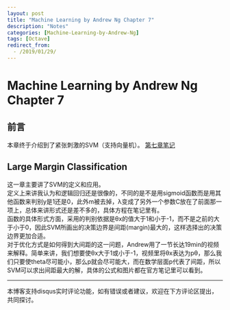 ```yaml
---
layout: post
title: "Machine Learning by Andrew Ng Chapter 7"
description: "Notes"
categories: [Machine-Learning-by-Andrew-Ng]
tags: [Octave]
redirect_from:
  - /2019/01/29/
---
```

# Machine Learning by Andrew Ng Chapter 7
 
## 前言  

本章终于介绍到了紧张刺激的SVM（支持向量机）。
[第七章笔记](https://www.coursera.org/learn/machine-learning/resources/Es9Qo)  

## Large Margin Classification  

这一章主要讲了SVM的定义和应用。  
定义上来讲我认为和逻辑回归还是很像的，不同的是不是用sigmoid函数而是用其他函数来判别y是1还是0，此外m被去掉，λ变成了另外一个参数C放在了前面那一项上，总体来讲形式还是差不多的，具体方程在笔记里有。  
函数的具体形式方面，采用的判别依据是θx的值大于1和小于-1，而不是之前的大于小于0，因此SVM所画出的决策边界是间距(margin)最大的，这样选择出的决策边界更加合适。  
对于优化方式是如何得到大间距的这一问题，Andrew用了一节长达19min的视频来解释。简单来讲，我们想要使θx大于1或小于-1，视频里将θx表达为pθ，那么我们只要使theta尽可能小，那么p就会尽可能大，而在数学层面p代表了间距，所以SVM可以求出间距最大的解，具体的公式和图片都在官方笔记里可以看到。  


---
本博客支持disqus实时评论功能，如有错误或者建议，欢迎在下方评论区提出，共同探讨。
